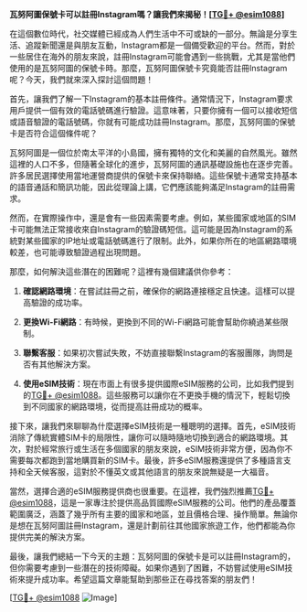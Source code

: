 **瓦努阿圖保號卡可以註冊Instagram嗎？讓我們來揭秘！[[TG💪+ @esim1088](https://t.me/s/esim1088)]**

在這個數位時代，社交媒體已經成為人們生活中不可或缺的一部分。無論是分享生活、追蹤新聞還是與朋友互動，Instagram都是一個備受歡迎的平台。然而，對於一些居住在海外的朋友來說，註冊Instagram可能會遇到一些挑戰，尤其是當他們使用的是瓦努阿圖的保號卡時。那麼，瓦努阿圖保號卡究竟能否註冊Instagram呢？今天，我們就來深入探討這個問題！

首先，讓我們了解一下Instagram的基本註冊條件。通常情況下，Instagram要求用戶提供一個有效的電話號碼進行驗證。這意味著，只要你擁有一個可以接收短信或語音驗證的電話號碼，你就有可能成功註冊Instagram。那麼，瓦努阿圖的保號卡是否符合這個條件呢？

瓦努阿圖是一個位於南太平洋的小島國，擁有獨特的文化和美麗的自然風光。雖然這裡的人口不多，但隨著全球化的進步，瓦努阿圖的通訊基礎設施也在逐步完善。許多居民選擇使用當地運營商提供的保號卡來保持聯絡。這些保號卡通常支持基本的語音通話和簡訊功能，因此從理論上講，它們應該能夠滿足Instagram的註冊需求。

然而，在實際操作中，還是會有一些因素需要考慮。例如，某些國家或地區的SIM卡可能無法正常接收來自Instagram的驗證碼短信。這可能是因為Instagram的系統對某些國家的IP地址或電話號碼進行了限制。此外，如果你所在的地區網路環境較差，也可能導致驗證過程出現問題。

那麼，如何解決這些潛在的困難呢？這裡有幾個建議供你參考：

1. **確認網路環境**：在嘗試註冊之前，確保你的網路連接穩定且快速。這樣可以提高驗證的成功率。

2. **更換Wi-Fi網路**：有時候，更換到不同的Wi-Fi網路可能會幫助你繞過某些限制。

3. **聯繫客服**：如果初次嘗試失敗，不妨直接聯繫Instagram的客服團隊，詢問是否有其他解決方案。

4. **使用eSIM技術**：現在市面上有很多提供國際eSIM服務的公司，比如我們提到的[TG💪+ @esim1088](https://t.me/s/esim1088)。這些服務可以讓你在不更換手機的情況下，輕鬆切換到不同國家的網路環境，從而提高註冊成功的概率。

接下來，讓我們來聊聊為什麼選擇eSIM技術是一種聰明的選擇。首先，eSIM技術消除了傳統實體SIM卡的局限性，讓你可以隨時隨地切換到適合的網路環境。其次，對於經常旅行或生活在多個國家的朋友來說，eSIM技術非常方便，因為你不需要每次都跑到當地購買新的SIM卡。最後，許多eSIM服務還提供了多種語言支持和全天候客服，這對於不懂英文或其他語言的朋友來說無疑是一大福音。

當然，選擇合適的eSIM服務提供商也很重要。在這裡，我們強烈推薦[TG💪+ @esim1088](https://t.me/s/esim1088)，這是一家專注於提供高品質國際eSIM服務的公司。他們的產品覆蓋範圍廣泛，涵蓋了幾乎所有主要的國家和地區，並且價格合理、操作簡單。無論你是想在瓦努阿圖註冊Instagram，還是計劃前往其他國家旅遊工作，他們都能為你提供完美的解決方案。

最後，讓我們總結一下今天的主題：瓦努阿圖的保號卡是可以註冊Instagram的，但你需要考慮到一些潛在的技術障礙。如果你遇到了困難，不妨嘗試使用eSIM技術來提升成功率。希望這篇文章能幫助到那些正在尋找答案的朋友們！

[[TG💪+ @esim1088](https://t.me/s/esim1088) ![Image](https://i.postimg.cc/4NQfJmqS/Snipaste-2025-05-13-00-14-12.png)]